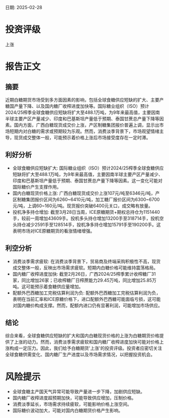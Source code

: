 
日期: 2025-02-28

# 投资评级

上涨

# 报告正文

## 摘要

近期白糖期货市场受到多方面因素的影响，包括全球食糖供应短缺的扩大、主要产糖国产量下降、以及国内糖厂收榨进度加快等。国际糖业组织（ISO）预计2024/25榨季全球食糖供应短缺将扩大至488.1万吨，为9年来最高值，主要因南半球主要产区产量减少、印度和巴基斯坦产量低于预期、泰国甘蔗总产量下降等因素。国内方面，广西白糖现货成交价上涨，产区制糖集团报价普遍上调，显示出市场短期内对白糖的需求或预期较为乐观。然而，消费淡季背景下，市场观望情绪主导，现货成交整体一般，可能预示着价格上涨后市场接受度存在一定时滞。

## 利好分析

* 全球食糖供应短缺扩大: 国际糖业组织（ISO）预计2024/25榨季全球食糖供应短缺将扩大至488.1万吨，为9年来最高值，主要因南半球主要产区产量减少、印度和巴基斯坦产量低于预期、泰国甘蔗总产量下降等因素。这一变化可能对国际糖价产生支撑作用。
* 国内白糖现货价格上涨: 广西白糖现货成交价上涨107元/吨至6346元/吨，产区制糖集团报价区间为6260~6410元/吨，加工糖厂报价区间为6300~6700元/吨，上调60~160元/吨。现货报价突破6400元关口，成交略有放量。
* 投机净多持仓增加: 截至3月28日当周，ICE原糖期货+期权总持仓为1151440手，较前一周增加43609手。投机多头持仓增加13200手至318714手，投机空头持仓减少2591手至128514手，投机净多持仓增加15791手至190200手。这表明市场对ICE原糖期货的看涨情绪增强。

## 利空分析

* 消费淡季需求疲软: 在消费淡季背景下，贸易商及终端采购积极性不高，现货成交整体一般，反映出市场需求疲软。短期内白糖价格可能维持震荡格局。
* 国内糖厂收榨进度加快: 截至2月26日，广西2024/25榨季累计收榨糖厂31家，同比增加26家；已收榨糖厂日榨蔗能力29.45万吨，同比增加25.85万吨。这可能预示着食糖供应量增加。
* 配额外巴西糖加工完税估算利润为负: 配额外巴西糖加工完税估算利润为负，表明在当前汇率和ICE原糖价格下，进口配额外巴西糖可能面临亏损，这可能对国内糖价构成支撑。然而，配额内进口仍有显著利润，可能增加市场供应。

## 结论

综合来看，全球食糖供应短缺的扩大和国内白糖现货价格的上涨为白糖期货价格提供了上涨的动力。然而，消费淡季需求疲软和国内糖厂收榨进度加快可能对价格上涨构成一定压力。因此，我们给予白糖期货'上涨'的投资评级。投资者应密切关注全球食糖供需变化、国内糖厂生产进度以及市场需求情况，以把握投资机会。

# 风险提示

* 全球食糖主产国天气异常可能导致产量进一步下降，加剧供应短缺。
* 国内糖厂收榨进度超预期加快，可能导致供应增加，压制价格。
* 消费淡季延长，市场需求持续疲软，可能影响价格上涨空间。
* 国际糖价波动加大，可能对国内白糖期货价格产生影响。
